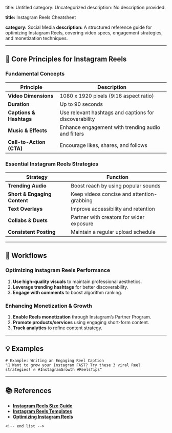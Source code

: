 title: Untitled
category: Uncategorized
description: No description provided.

**title:** Instagram Reels Cheatsheet

**category:** Social Media
**description:** A structured reference guide for optimizing Instagram Reels, covering video specs, engagement strategies, and monetization techniques.

---

## 🎥 **Core Principles for Instagram Reels**

### **Fundamental Concepts**

| Principle                      | Description                                            |
| ------------------------------ | ------------------------------------------------------ |
| **Video Dimensions**     | 1080 x 1920 pixels (9:16 aspect ratio)                 |
| **Duration**             | Up to 90 seconds                                       |
| **Captions & Hashtags**  | Use relevant hashtags and captions for discoverability |
| **Music & Effects**      | Enhance engagement with trending audio and filters     |
| **Call-to-Action (CTA)** | Encourage likes, shares, and follows                   |

### **Essential Instagram Reels Strategies**

| Strategy                           | Function                                   |
| ---------------------------------- | ------------------------------------------ |
| **Trending Audio**           | Boost reach by using popular sounds        |
| **Short & Engaging Content** | Keep videos concise and attention-grabbing |
| **Text Overlays**            | Improve accessibility and retention        |
| **Collabs & Duets**          | Partner with creators for wider exposure   |
| **Consistent Posting**       | Maintain a regular upload schedule         |

---

## 🔄 **Workflows**

### **Optimizing Instagram Reels Performance**

1. **Use high-quality visuals** to maintain professional aesthetics.
2. **Leverage trending hashtags** for better discoverability.
3. **Engage with comments** to boost algorithm ranking.

### **Enhancing Monetization & Growth**

1. **Enable Reels monetization** through Instagram’s Partner Program.
2. **Promote products/services** using engaging short-form content.
3. **Track analytics** to refine content strategy.

---

## 💡 **Examples**

```plaintext
# Example: Writing an Engaging Reel Caption
"🚀 Want to grow your Instagram FAST? Try these 3 viral Reel strategies! 🔥 #InstagramGrowth #ReelsTips"  
```

---

## 📚 **References**

- **[Instagram Reels Size Guide](https://blog.hootsuite.com/instagram-reel-size-length/)**
- **[Instagram Reels Templates](https://blog.lift.bio/instagram-reel-templates)**
- **[Optimizing Instagram Reels](https://influencermarketinghub.com/instagram-reels-templates/)**

```
<!-- end list -->
```